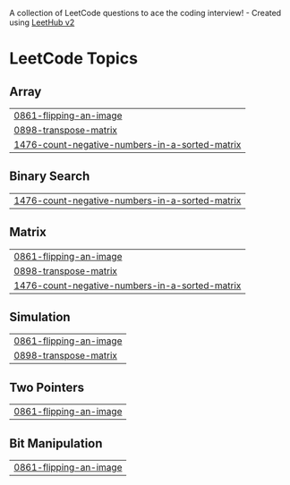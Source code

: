 A collection of LeetCode questions to ace the coding interview! - Created using [LeetHub v2](https://github.com/arunbhardwaj/LeetHub-2.0)
<!---LeetCode Topics Start-->
# LeetCode Topics
## Array
|  |
| ------- |
| [0861-flipping-an-image](https://github.com/Upendranani9/LeetCode/tree/master/0861-flipping-an-image) |
| [0898-transpose-matrix](https://github.com/Upendranani9/LeetCode/tree/master/0898-transpose-matrix) |
| [1476-count-negative-numbers-in-a-sorted-matrix](https://github.com/Upendranani9/LeetCode/tree/master/1476-count-negative-numbers-in-a-sorted-matrix) |
## Binary Search
|  |
| ------- |
| [1476-count-negative-numbers-in-a-sorted-matrix](https://github.com/Upendranani9/LeetCode/tree/master/1476-count-negative-numbers-in-a-sorted-matrix) |
## Matrix
|  |
| ------- |
| [0861-flipping-an-image](https://github.com/Upendranani9/LeetCode/tree/master/0861-flipping-an-image) |
| [0898-transpose-matrix](https://github.com/Upendranani9/LeetCode/tree/master/0898-transpose-matrix) |
| [1476-count-negative-numbers-in-a-sorted-matrix](https://github.com/Upendranani9/LeetCode/tree/master/1476-count-negative-numbers-in-a-sorted-matrix) |
## Simulation
|  |
| ------- |
| [0861-flipping-an-image](https://github.com/Upendranani9/LeetCode/tree/master/0861-flipping-an-image) |
| [0898-transpose-matrix](https://github.com/Upendranani9/LeetCode/tree/master/0898-transpose-matrix) |
## Two Pointers
|  |
| ------- |
| [0861-flipping-an-image](https://github.com/Upendranani9/LeetCode/tree/master/0861-flipping-an-image) |
## Bit Manipulation
|  |
| ------- |
| [0861-flipping-an-image](https://github.com/Upendranani9/LeetCode/tree/master/0861-flipping-an-image) |
<!---LeetCode Topics End-->